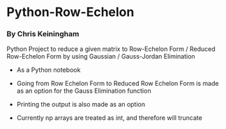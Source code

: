 # Python-Row-Echelon
### By Chris Keiningham

Python Project to reduce a given matrix to Row-Echelon Form / Reduced Row-Echelon Form by using Gaussian / Gauss-Jordan Elimination
- As a Python notebook
- Going from Row Echelon Form to Reduced Row Echelon Form is made as an option for the Gauss Elimination function
- Printing the output is also made as an option

- Currently np arrays are treated as int, and therefore will truncate
